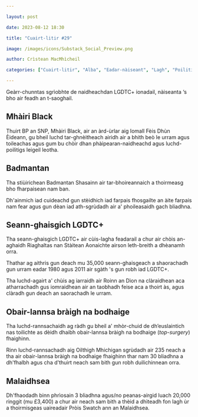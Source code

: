```yaml
---

layout: post

date: 2023-08-12 18:30

title: "Cuairt-litir #29"

image: /images/icons/Substack_Social_Preview.png

author: Crìstean MacMhìcheil

categories: ["Cuairt-litir", "Alba", "Eadar-nàiseant", "Lagh", "Poilitigs", "Slàinte", "Spòrs"]

---
```


Geàrr-chunntas sgrìobhte de naidheachdan LGDTC+ ionadail, nàiseanta ‘s bho air feadh an t-saoghail.

## Mhàiri Black

Thuirt BP an SNP, Mhàiri Black, air an àrd-ùrlar aig Iomall Fèis Dhùn Èideann, gu bheil luchd tar-ghnèitheach airidh air a bhith beò le urram agus toileachas agus gum bu chòir dhan phàipearan-naidheachd agus luchd-poilitigs leigeil leotha.

## Badmantan

Tha stiùirichean Badmantan Shasainn air tar-bhoireannaich a thoirmeasg bho fharpaisean nam ban.

Dh'ainmich iad cuideachd gun stèidhich iad farpais fhosgailte an àite farpais nam fear agus gun dèan iad ath-sgrùdadh air a' phoileasaidh gach bliadhna.

## Seann-ghaisgich LGDTC+

Tha seann-ghaisgich LGDTC+ air cùis-lagha feadarail a chur air chòis an-aghaidh Riaghaltas nan Stàitean Aonaichte airson leth-breith a dhèanamh orra.

Thathar ag aithris gun deach mu 35,000 seann-ghaisgeach a shaorachadh gun urram eadar 1980 agus 2011 air sgàth 's gun robh iad LGDTC+.

Tha luchd-agairt a' chùis ag iarraidh air Roinn an Dìon na clàraidhean aca atharrachadh gus iomraidhean air an taobhadh feise aca a thoirt às, agus clàradh gun deach an saorachadh le urram.

## Obair-lannsa bràigh na bodhaige

Tha luchd-rannsachaidh ag ràdh gu bheil a' mhòr-chuid de dh’euslaintich nas toilichte as dèidh dhaibh obair-lannsa bràigh na bodhaige (_top-surgery_) fhaighinn.

Rinn luchd-rannsachadh aig Oilthigh Mhichigan sgrùdadh air 235 neach a tha air obair-lannsa bràigh na bodhaige fhaighinn thar nam 30 bliadhna a dh'fhalbh agus cha d'thuirt neach sam bith gun robh duilichinnean orra.

## Malaidhsea

Dh'fhaodadh binn phrìosain 3 bliadhna agus/no peanas-airgid luach 20,000 ringgit (mu £3,400) a chur air neach sam bith a thèid a dhìteadh fon lagh ùr a thoirmisgeas uaireadair Pròis Swatch ann an Malaidhsea.

